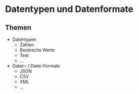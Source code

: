 # Datentypen und Datenformate

## Themen

- Datentypen
  - Zahlen
  - Boolesche Werte
  - Text
  - ...
- Daten- / Datei-Formate
  - JSON
  - CSV
  - XML
  - ...
